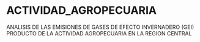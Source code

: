 # ACTIVIDAD_AGROPECUARIA
ANALISIS DE LAS EMISIONES DE GASES DE EFECTO INVERNADERO (GEI) PRODUCTO DE LA ACTIVIDAD AGROPECUARIA EN LA REGION CENTRAL
